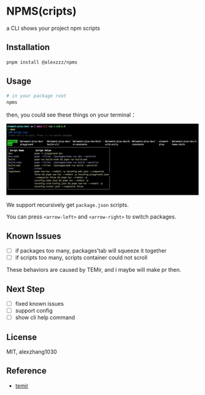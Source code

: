 # NPMS(cripts)

a CLI shows your project npm scripts

## Installation

```bash
pnpm install @alexzzz/npms
```

## Usage

```bash
# in your package root
npms
```

then, you could see these things on your terminal：

![usage](screenshots/usage-1.png)

We support recursively get `package.json` scripts.

You can press `<arrow-left>` and `<arrow-right>` to switch packages.

## Known Issues

- [ ] if packages too many, packages'tab will squeeze it together
- [ ] if scripts too many, scripts container could not scroll

These behaviors are caused by TEMir, and i maybe will make pr then.

## Next Step

- [ ] fixed known issues
- [ ] support config
- [ ] show cli help command

## License

MIT, alexzhang1030

## Reference

- [temir](https://github.com/webfansplz/temir)
